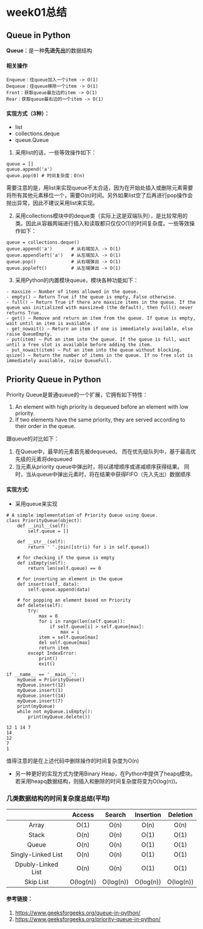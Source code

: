 # week01总结
## Queue in Python
**Queue**：是一种**先进先出**的数据结构
#### 相关操作
```
Enqueue：往queue加入一个item -> O(1)
Dequeue：往queue移除一个item -> O(1)
Front：获取queue最左边的item -> O(1)
Rear：获取queue最右边的一个item -> O(1)
```
#### 实现方式（3种）：
- list
- collections.deque
- queue.Queue

1. 采用list的话，一些等效操作如下：
```
queue = []
queue.append('a')
queue.pop(0) # 时间复杂度：O(n)
```
需要注意的是，用list来实现queue不太合适，因为在开始处插入或删除元素需要将所有其他元素移位一个，需要O(n)时间。另外如果list空了后再进行pop操作会抛出异常，因此不建议采用list来实现。

2. 采用collections模块中的deque类（实际上这是双端队列），是比较常用的类。因此从容器两端进行插入和读取都只仅仅O(1)的时间复杂度。一些等效操作如下：
```
queue = collections.deque()
queue.append('a')       # 从右端加入 -> O(1)
queue.appendleft('a')   # 从左端加入 -> O(1)
queue.pop()             # 从右端弹出 -> O(1)
queue.popleft()         # 从左端弹出 -> O(1)
```
3. 采用Python的内置模块queue，模块各种功能如下：
```
- maxsize – Number of items allowed in the queue.
- empty() – Return True if the queue is empty, False otherwise.
- full() – Return True if there are maxsize items in the queue. If the queue was initialized with maxsize=0 (the default), then full() never returns True.
- get() – Remove and return an item from the queue. If queue is empty, wait until an item is available.
- get_nowait() – Return an item if one is immediately available, else raise QueueEmpty.
- put(item) – Put an item into the queue. If the queue is full, wait until a free slot is available before adding the item.
- put_nowait(item) – Put an item into the queue without blocking.
qsize() – Return the number of items in the queue. If no free slot is immediately available, raise QueueFull.
```
## Priority Queue in Python
Priority Queue是普通queue的一个扩展，它拥有如下特性：

1. An element with high priority is dequeued before an element with low priority.
2. If two elements have the same priority, they are served according to their order in the queue.

跟queue的对比如下：
1. 在Queue中，最早的元素首先被dequeued。 而在优先级队列中，基于最高优先级的元素将dequeued
2. 当元素从priority queue中弹出时，将以递增顺序或递减顺序获得结果。 同时，当从queue中弹出元素时，将在结果中获得FIFO（先入先出）数据顺序
#### 实现方式:
 - 采用queue来实现
```
# A simple implementation of Priority Queue using Queue.
class PriorityQueue(object):
	def __init__(self):
		self.queue = []

	def __str__(self):
		return ' '.join([str(i) for i in self.queue])

	# for checking if the queue is empty
	def isEmpty(self):
		return len(self.queue) == 0

	# for inserting an element in the queue
	def insert(self, data):
		self.queue.append(data)

	# for popping an element based on Priority
	def delete(self):
		try:
			max = 0
			for i in range(len(self.queue)):
				if self.queue[i] > self.queue[max]:
					max = i
			item = self.queue[max]
			del self.queue[max]
			return item
		except IndexError:
			print()
			exit()

if __name__ == '__main__':
	myQueue = PriorityQueue()
	myQueue.insert(12)
	myQueue.insert(1)
	myQueue.insert(14)
	myQueue.insert(7)
	print(myQueue)
	while not myQueue.isEmpty():
		print(myQueue.delete())
```
```
12 1 14 7
14
12
7
1
```
值得注意的是在上述代码中删除操作的时间复杂度为O(n)

 - 另一种更好的实现方式为使用Binary Heap，在Python中提供了heapq模块。若采用heapq数据结构，则插入和删除的时间复杂度将变为O(log(n))。

### 几类数据结构的时间复杂度总结(平均)
|                    | Access | Search | Insertion | Deletion |
|:------------------:|:------:|:------:|:---------:|:--------:|
| Array              |  O(1)  |  O(n)  |    O(n)   |   O(n)   |
| Stack              |  O(n)  |  O(n)  |    O(1)   |   O(1)   |
| Queue              |  O(n)  |  O(n)  |    O(1)   |   O(1)   |
| Singly-Linked List |  O(n)  |  O(n)  |    O(1)   |   O(1)   |
| Dpubly-Linked List |  O(n)  |  O(n)  |    O(1)   |   O(1)   |
| Skip List          |O(log(n))|O(log(n))|O(log(n))|O(log(n)) |

#### 参考链接：
1. https://www.geeksforgeeks.org/queue-in-python/
2. https://www.geeksforgeeks.org/priority-queue-in-python/